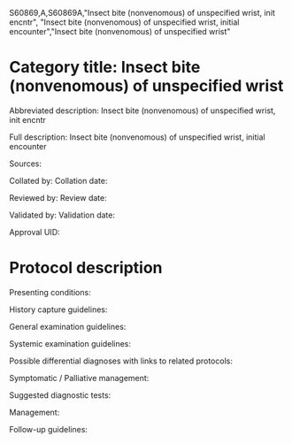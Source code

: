S60869,A,S60869A,"Insect bite (nonvenomous) of unspecified wrist, init encntr", "Insect bite (nonvenomous) of unspecified wrist, initial encounter","Insect bite (nonvenomous) of unspecified wrist"
# Category title: Insect bite (nonvenomous) of unspecified wrist

Abbreviated description: Insect bite (nonvenomous) of unspecified wrist, init encntr

Full description: Insect bite (nonvenomous) of unspecified wrist, initial encounter

Sources:

Collated by:
Collation date:

Reviewed by:
Review date:

Validated by:
Validation date:

Approval UID:

# Protocol description

Presenting conditions:

History capture guidelines:

General examination guidelines:

Systemic examination guidelines:

Possible differential diagnoses with links to related protocols:

Symptomatic / Palliative management:

Suggested diagnostic tests:

Management:

Follow-up guidelines:
